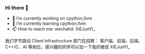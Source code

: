 ### Hi there 👋

- 🔭 I’m currently working on cpython,llvm
- 🌱 I’m currently learning cpython,llvm
- 📫 How to reach me: wechatid: XiEJunYI_

我们字节跳动 Client Infrastructure 部门在招聘： 客户端、前端、后端、C++/C、AI 等岗位，感兴趣的同学可以加一下我的微信 XiEJunYI_

